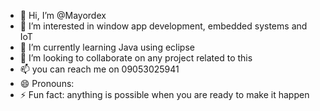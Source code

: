 - 👋 Hi, I’m @Mayordex
- 👀 I’m interested in window app development, embedded systems and IoT
- 🌱 I’m currently learning Java using eclipse 
- 💞️ I’m looking to collaborate on any project related to this 
- 📫 you can reach me on 09053025941 
- 😄 Pronouns:
- ⚡ Fun fact: anything is possible when you are ready to make it happen 

<!---
Mayordex/Mayordex is a ✨ special ✨ repository because its `README.md` (this file) appears on your GitHub profile.
You can click the Preview link to take a look at your changes.
--->
